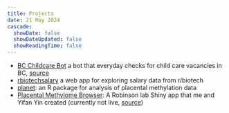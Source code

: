 ```yaml
---
title: Projects
date: 21 May 2024
cascade:
  showDate: false
  showDateUpdated: false
  showReadingTime: false
---
```


- [BC Childcare Bot](https://botsin.space/@bcchildcarebot) a bot that everyday checks for child care vacancies in BC, [source](https://github.com/wvictor14/bcchildcarebot)
- [rbiotechsalary](https://www.victoryuan.com/rbiotechsalary/) a web app for exploring salary data from r/biotech
- [planet](/planet): an R package for analysis of placental methylation data
- [Placental Methylome Browser](https://robinsonlab.shinyapps.io/Placental_Methylome_Browser/): A Robinson lab Shiny app that me and Yifan Yin created (currently not live, [source](https://github.com/Yifan-Yin/DMR-Project/tree/master))